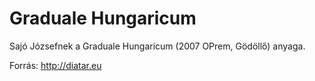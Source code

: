 Graduale Hungaricum
===================

Sajó Józsefnek a Graduale Hungaricum (2007 OPrem, Gödöllő) anyaga. 

Forrás: http://diatar.eu
